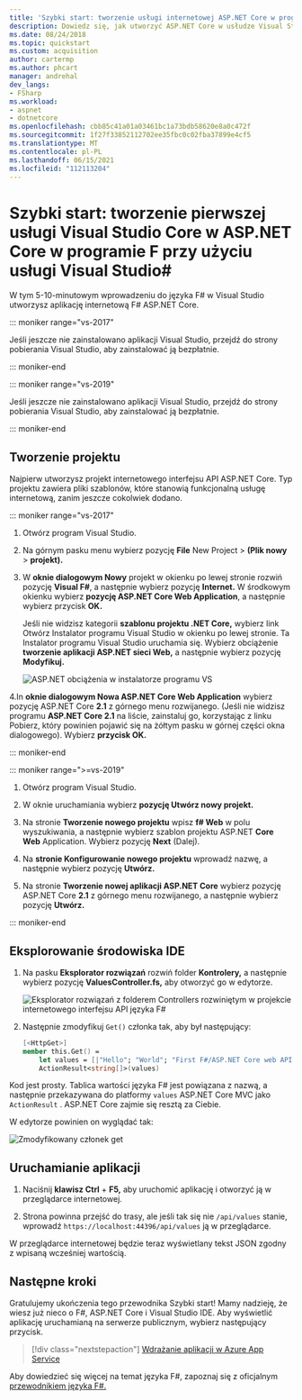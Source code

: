 ```yaml
---
title: 'Szybki start: tworzenie usługi internetowej ASP.NET Core w programie F #'
description: Dowiedz się, jak utworzyć ASP.NET Core w usłudze Visual Studio za pomocą języka F# i krok po kroku.
ms.date: 08/24/2018
ms.topic: quickstart
ms.custom: acquisition
author: cartermp
ms.author: phcart
manager: andrehal
dev_langs:
- FSharp
ms.workload:
- aspnet
- dotnetcore
ms.openlocfilehash: cbb85c41a01a03461bc1a73bdb58620e8a0c472f
ms.sourcegitcommit: 1f27f33852112702ee35fbc0c02fba37899e4cf5
ms.translationtype: MT
ms.contentlocale: pl-PL
ms.lasthandoff: 06/15/2021
ms.locfileid: "112113204"
---
```

# <a name="quickstart-use-visual-studio-to-create-your-first-aspnet-core-web-service-in-f"></a>Szybki start: tworzenie pierwszej usługi Visual Studio Core w ASP.NET Core w programie F przy użyciu usługi Visual Studio\#

W tym 5-10-minutowym wprowadzeniu do języka F# w Visual Studio utworzysz aplikację internetową F# ASP.NET Core.

::: moniker range="vs-2017"

Jeśli jeszcze nie zainstalowano aplikacji Visual Studio, przejdź [](https://visualstudio.microsoft.com/vs/older-downloads/?utm_medium=microsoft&utm_source=docs.microsoft.com&utm_campaign=vs+2017+download) do strony pobierania Visual Studio, aby zainstalować ją bezpłatnie.

::: moniker-end

::: moniker range="vs-2019"

Jeśli jeszcze nie zainstalowano aplikacji Visual Studio, przejdź [](https://visualstudio.microsoft.com/downloads) do strony pobierania Visual Studio, aby zainstalować ją bezpłatnie.

::: moniker-end

## <a name="create-a-project"></a>Tworzenie projektu

Najpierw utworzysz projekt internetowego interfejsu API ASP.NET Core. Typ projektu zawiera pliki szablonów, które stanowią funkcjonalną usługę internetową, zanim jeszcze cokolwiek dodano.

::: moniker range="vs-2017"

1. Otwórz program Visual Studio.

2. Na górnym pasku menu wybierz pozycję **File** New Project > **(Plik nowy** > **projekt).**

3. W **oknie dialogowym Nowy** projekt w okienku po lewej stronie rozwiń pozycję **Visual F#**, a następnie wybierz pozycję **Internet.** W środkowym okienku wybierz **pozycję ASP.NET Core Web Application**, a następnie wybierz przycisk **OK.**

     Jeśli nie widzisz kategorii **szablonu projektu .NET Core,** wybierz link Otwórz Instalator programu Visual Studio w okienku po lewej stronie.  Ta Instalator programu Visual Studio uruchamia się. Wybierz obciążenie **tworzenie aplikacji ASP.NET sieci Web,** a następnie wybierz pozycję **Modyfikuj.**

     ![ASP.NET obciążenia w instalatorze programu VS](../ide/media/quickstart-aspnet-workload.png)

4.In **oknie dialogowym Nowa ASP.NET Core Web Application** wybierz pozycję ASP.NET Core **2.1** z górnego menu rozwijanego. (Jeśli nie widzisz programu **ASP.NET Core 2.1** na liście, zainstaluj  go, korzystając z linku Pobierz, który powinien pojawić się na żółtym pasku w górnej części okna dialogowego). Wybierz **przycisk OK.**

::: moniker-end

::: moniker range=">=vs-2019"

1. Otwórz program Visual Studio.

2. W oknie uruchamiania wybierz **pozycję Utwórz nowy projekt.**

3. Na stronie **Tworzenie nowego projektu** wpisz **f# Web** w polu wyszukiwania, a następnie wybierz szablon projektu ASP.NET **Core Web** Application. Wybierz pozycję **Next** (Dalej).

4. Na **stronie Konfigurowanie nowego projektu** wprowadź nazwę, a następnie wybierz pozycję **Utwórz.**

5. Na stronie **Tworzenie nowej aplikacji ASP.NET Core** wybierz pozycję ASP.NET Core **2.1** z górnego menu rozwijanego, a następnie wybierz pozycję **Utwórz.**

::: moniker-end

## <a name="explore-the-ide"></a>Eksplorowanie środowiska IDE

1. Na pasku **Eksplorator rozwiązań** rozwiń folder **Kontrolery,** a następnie wybierz pozycję **ValuesController.fs,** aby otworzyć go w edytorze.

   ![Eksplorator rozwiązań z folderem Controllers rozwiniętym w projekcie internetowego interfejsu API języka F#](../ide/media/hello-world-fs-sln-explorer.png)

2. Następnie zmodyfikuj `Get()` członka tak, aby był następujący:

   ```fsharp
   [<HttpGet>]
   member this.Get() =
       let values = [|"Hello"; "World"; "First F#/ASP.NET Core web API!"|]
       ActionResult<string[]>(values)
   ```

Kod jest prosty. Tablica wartości języka F# jest powiązana z nazwą, a następnie przekazywana do platformy `values` ASP.NET Core MVC jako `ActionResult` . ASP.NET Core zajmie się resztą za Ciebie.

W edytorze powinien on wyglądać tak:

![Zmodyfikowany członek get](../ide/media/hello-world-fs-get-member.png)

## <a name="run-the-application"></a>Uruchamianie aplikacji

1. Naciśnij **klawisz Ctrl** + **F5,** aby uruchomić aplikację i otworzyć ją w przeglądarce internetowej.

2. Strona powinna przejść do trasy, ale jeśli tak się nie `/api/values` stanie, wprowadź `https://localhost:44396/api/values` ją w przeglądarce.

W przeglądarce internetowej będzie teraz wyświetlany tekst JSON zgodny z wpisaną wcześniej wartością.

## <a name="next-steps"></a>Następne kroki

Gratulujemy ukończenia tego przewodnika Szybki start! Mamy nadzieję, że wiesz już nieco o F#, ASP.NET Core i Visual Studio IDE. Aby wyświetlić aplikację uruchamianą na serwerze publicznym, wybierz następujący przycisk.

> [!div class="nextstepaction"]
> [Wdrażanie aplikacji w Azure App Service](../deployment/quickstart-deploy-to-azure.md)

Aby dowiedzieć się więcej na temat języka F#, zapoznaj się z oficjalnym [przewodnikiem języka F#.](/dotnet/fsharp/index)
